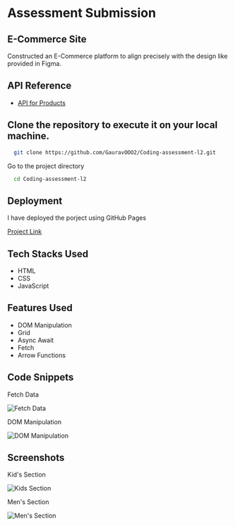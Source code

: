 
# Assessment Submission

## E-Commerce Site

Constructed an E-Commerce platform to align precisely with the design like provided in Figma.


## API Reference

 - [API for Products](https://cdn.shopify.com/s/files/1/0564/3685/0790/files/multiProduct.json)

## Clone the repository to execute it on your local machine.


```bash
  git clone https://github.com/GauravOOO2/Coding-assessment-l2.git
```

Go to the project directory

```bash
  cd Coding-assessment-l2
```


## Deployment

I have deployed the porject using GitHub Pages

[Project Link](https://gauravooo2.github.io/Coding-assessment-l2/)


## Tech Stacks Used

- HTML
- CSS
- JavaScript


## Features Used

- DOM Manipulation
- Grid 
- Async Await 
- Fetch
- Arrow Functions





## Code Snippets

Fetch Data

![Fetch Data](https://gauravooo2.github.io/Gaurav_portfolio/assets/img/image.png)

DOM Manipulation

![DOM Manipulation](https://gauravooo2.github.io/Gaurav_portfolio/assets/img/Dom%20Manuplation.png)









## Screenshots

Kid's Section

![Kids Section](https://gauravooo2.github.io/Gaurav_portfolio/assets/img/Assessment1.png)

Men's Section

![Men's Section](https://gauravooo2.github.io/Gaurav_portfolio/assets/img/Assessment2.png)






